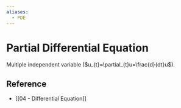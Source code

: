 ```yaml
---
aliases:
  - PDE
---
```


# Partial Differential Equation

Multiple independent variable ($u_{t}=\partial_{t}u=\frac{d}{dt}u$).

## Reference

- [[04 - Differential Equation]]
